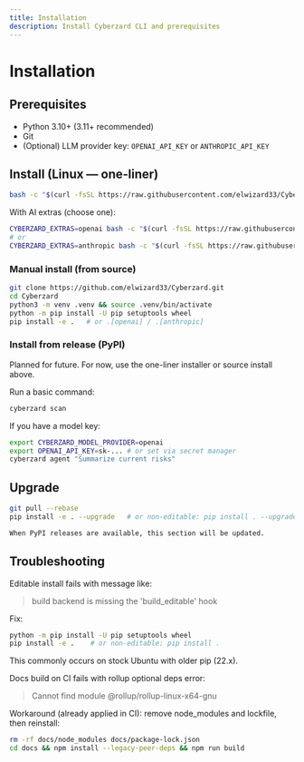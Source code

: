 ```yaml
---
title: Installation
description: Install Cyberzard CLI and prerequisites
---
```


# Installation

## Prerequisites
- Python 3.10+ (3.11+ recommended)
- Git
- (Optional) LLM provider key: `OPENAI_API_KEY` or `ANTHROPIC_API_KEY`

## Install (Linux — one‑liner)
```bash
bash -c "$(curl -fsSL https://raw.githubusercontent.com/elwizard33/Cyberzard/main/scripts/install.sh)"
```

With AI extras (choose one):
```bash
CYBERZARD_EXTRAS=openai bash -c "$(curl -fsSL https://raw.githubusercontent.com/elwizard33/Cyberzard/main/scripts/install.sh)"
# or
CYBERZARD_EXTRAS=anthropic bash -c "$(curl -fsSL https://raw.githubusercontent.com/elwizard33/Cyberzard/main/scripts/install.sh)"
```

### Manual install (from source)
```bash
git clone https://github.com/elwizard33/Cyberzard.git
cd Cyberzard
python3 -m venv .venv && source .venv/bin/activate
python -m pip install -U pip setuptools wheel
pip install -e .   # or .[openai] / .[anthropic]
```

### Install from release (PyPI)
Planned for future. For now, use the one-liner installer or source install above.

Run a basic command:
```bash
cyberzard scan
```

If you have a model key:
```bash
export CYBERZARD_MODEL_PROVIDER=openai
export OPENAI_API_KEY=sk-... # or set via secret manager
cyberzard agent "Summarize current risks"
```

## Upgrade
```bash
git pull --rebase
pip install -e . --upgrade   # or non‑editable: pip install . --upgrade

When PyPI releases are available, this section will be updated.
```

## Troubleshooting

Editable install fails with message like:

> build backend is missing the 'build_editable' hook

Fix:
```bash
python -m pip install -U pip setuptools wheel
pip install -e .    # or non‑editable: pip install .
```
This commonly occurs on stock Ubuntu with older pip (22.x).

Docs build on CI fails with rollup optional deps error:

> Cannot find module @rollup/rollup-linux-x64-gnu

Workaround (already applied in CI): remove node_modules and lockfile, then reinstall:
```bash
rm -rf docs/node_modules docs/package-lock.json
cd docs && npm install --legacy-peer-deps && npm run build
```

